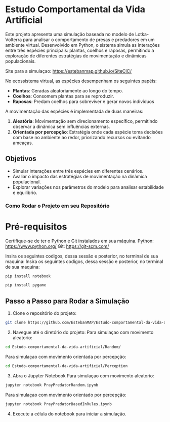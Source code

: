 # Estudo Comportamental da Vida Artificial

  Este projeto apresenta uma simulação baseada no modelo de Lotka-Volterra para analisar o comportamento de presas e predadores em um ambiente virtual. Desenvolvido em Python, o sistema simula as interações entre três espécies principais: plantas, coelhos e raposas, permitindo a exploração de diferentes estratégias de movimentação e dinâmicas populacionais.

Site para a simulaçao: https://estebanmap.github.io/SiteCIC/

No ecossistema virtual, as espécies desempenham os seguintes papéis:
- **Plantas**: Geradas aleatoriamente ao longo do tempo.
- **Coelhos**: Consomem plantas para se reproduzir.
- **Raposas**: Predam coelhos para sobreviver e gerar novos indivíduos

A movimentação das espécies é implementada de duas maneiras:
1. **Aleatória**: Movimentação sem direcionamento específico, permitindo observar a dinâmica sem influências externas.
2. **Orientada por percepção**: Estratégia onde cada espécie toma decisões com base no ambiente ao redor, priorizando recursos ou evitando ameaças.

## Objetivos

- Simular interações entre três espécies em diferentes cenários.
- Avaliar o impacto das estratégias de movimentação na dinâmica populacional.
- Explorar variações nos parâmetros do modelo para analisar estabilidade e equilíbrio.

### Como Rodar o Projeto em seu Repositório
# Pré-requisitos
Certifique-se de ter o Python e Git instalados em sua máquina.
Python: https://www.python.org/
Git: https://git-scm.com/

Insira os seguintes codigos, dessa sessão e posterior, no terminal de sua maquina:
Insira os seguintes codigos, dessa sessão e posterior, no terminal de sua maquina:
```bash
pip install notebook
````
```bash
pip install pygame
````

## Passo a Passo para Rodar a Simulação
1. Clone o repositório do projeto:
```bash
git clone https://github.com/EstebanMAP/Estudo-comportamental-da-vida-artificial
```
2. Navegue até o diretório do projeto:
Para simulaçao com movimento aleatorio:
```bash
cd Estudo-comportamental-da-vida-artificial/Random/
```
Para simulaçao com movimento orientada por percepção:
```bash
cd Estudo-comportamental-da-vida-artificial/Perception
```

3. Abra o Jupyter Notebook
Para simulaçao com movimento aleatorio:
```bash
jupyter notebook PrayPredatorRandom.ipynb
```
Para simulaçao com movimento orientado por percepção:
```bash
jupyter notebook PrayPredatorBasedInRules.ipynb
```

4. Execute a célula do notebook para iniciar a simulação.

